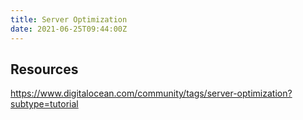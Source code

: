```yaml
---
title: Server Optimization
date: 2021-06-25T09:44:00Z
---
```


## Resources

https://www.digitalocean.com/community/tags/server-optimization?subtype=tutorial


